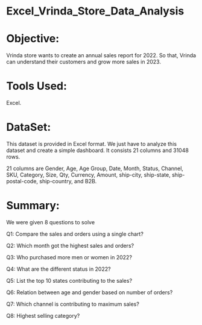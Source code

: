 # Excel_Vrinda_Store_Data_Analysis

# Objective:
Vrinda store wants to create an annual sales report for 2022. So that, Vrinda can understand their customers and grow more sales in 2023.
# Tools Used:
Excel.
# DataSet:
This dataset is provided in Excel format. We just have to analyze this dataset and create a simple dashboard. It consists 21 columns and 31048 rows.

21 columns are Gender, Age, Age Group, Date, Month, Status, Channel, SKU, Category, Size, Qty, Currency, Amount, ship-city, ship-state, ship-postal-code, ship-country, and B2B.
# Summary:
We were given 8 questions to solve

Q1: Compare the sales and orders using a single chart?

Q2: Which month got the highest sales and orders?

Q3: Who purchased more men or women in 2022?

Q4: What are the different status in 2022?

Q5: List the top 10 states contributing to the sales?

Q6: Relation between age and gender based on number of orders?

Q7: Which channel is contributing to maximum sales?

Q8: Highest selling category?


